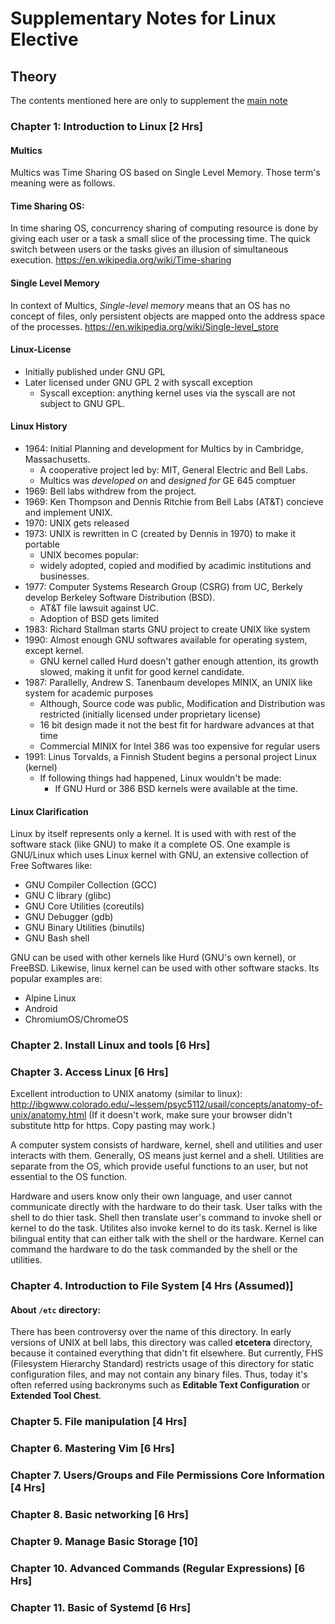 # Supplementary Notes for Linux Elective
## Theory

The contents mentioned here are only to supplement the [main note](Notes.md)

### Chapter 1: Introduction to Linux [2 Hrs]

#### Multics
Multics was Time Sharing OS based on Single Level Memory. Those term's meaning were as follows.

#### Time Sharing OS:
In time sharing OS, concurrency sharing of computing resource is done by giving each user or a task a small slice of the processing time. The quick switch between users or the tasks gives an illusion of simultaneous execution. <https://en.wikipedia.org/wiki/Time-sharing>

#### Single Level Memory
In context of Multics, *Single-level memory* means that an OS has no concept of files, only persistent objects are mapped onto the address space of the processes. <https://en.wikipedia.org/wiki/Single-level_store>

#### Linux-License
- Initially published under GNU GPL
- Later licensed under GNU GPL 2 with syscall exception
    - Syscall exception: anything kernel uses via the syscall are not subject to GNU GPL.

#### Linux History
- 1964: Initial Planning and development for Multics by in Cambridge, Massachusetts.
    - A cooperative project led by: MIT, General Electric and Bell Labs.
    - Multics was *developed on* and *designed for* GE 645 comptuer
- 1969: Bell labs withdrew from the project.
- 1969: Ken Thompson and Dennis Ritchie from Bell Labs (AT&T) concieve and implement UNIX.
- 1970: UNIX gets released
- 1973: UNIX is rewritten in C (created by Dennis in 1970) to make it portable
    - UNIX becomes popular:
    - widely adopted, copied and modified by acadimic institutions and businesses.
- 1977: Computer Systems Research Group (CSRG) from UC, Berkely develop Berkeley Software Distribution (BSD).
    - AT&T file lawsuit against UC.
    - Adoption of BSD gets limited
- 1983: Richard Stallman starts GNU project to create UNIX like system
- 1990: Almost enough GNU softwares available for operating system, except kernel.
    - GNU kernel called Hurd doesn't gather enough attention, its growth slowed, making it unfit for good kernel candidate.
- 1987: Parallelly, Andrew S. Tanenbaum developes MINIX, an UNIX like system for academic purposes
    - Although, Source code was public, Modification and Distribution was restricted (initially licensed under proprietary license)
    - 16 bit design made it not the best fit for hardware advances at that time
    - Commercial MINIX for Intel 386 was too expensive for regular users
- 1991: Linus Torvalds, a Finnish Student begins a personal project Linux (kernel)
    - If following things had happened, Linux wouldn't be made:
        - If GNU Hurd or 386 BSD kernels were available at the time.

#### Linux Clarification

Linux by itself represents only a kernel. It is used with with rest of the software stack (like GNU) to make it a complete OS. One example is GNU/Linux which uses Linux kernel with GNU, an extensive collection of Free Softwares like:
- GNU Compiler Collection (GCC)
- GNU C library (glibc)
- GNU Core Utilities (coreutils)
- GNU Debugger (gdb)
- GNU Binary Utilities (binutils)
- GNU Bash shell

GNU can be used with other kernels like Hurd (GNU's own kernel), or FreeBSD. Likewise, linux kernel can be used with other software stacks. Its popular examples are:
- Alpine Linux
- Android
- ChromiumOS/ChromeOS


### Chapter 2. Install Linux and tools [6 Hrs]

### Chapter 3. Access Linux [6 Hrs]

Excellent introduction to UNIX anatomy (similar to linux): <http://ibgwww.colorado.edu/~lessem/psyc5112/usail/concepts/anatomy-of-unix/anatomy.html> (If it doesn't work, make sure your browser didn't substitute http for https. Copy pasting may work.)

A computer system consists of hardware, kernel, shell and utilities and user interacts with them. Generally, OS means just kernel and a shell. Utilities are separate from the OS, which provide useful functions to an user, but not essential to the OS function.

Hardware and users know only their own language, and user cannot communicate directly with the hardware to do their task. User talks with the shell to do thier task. Shell then translate user's command to invoke shell or kernel to do the task. Utilites also invoke kernel to do its task. Kernel is like bilingual entity that can either talk with the shell or the hardware. Kernel can command the hardware to do the task commanded by the shell or the utilities.

### Chapter 4. Introduction to File System [4 Hrs (Assumed)]

#### About `/etc` directory:

There has been controversy over the name of this directory. In early versions of UNIX at bell labs, this directory was called **etcetera** directory, because it contained everything that didn't fit elsewhere. But currently, FHS (Filesystem Hierarchy Standard) restricts usage of this directory for static configuration files, and may not contain any binary files. Thus, today it's often referred using backronyms such as **Editable Text Configuration** or **Extended Tool Chest**.


### Chapter 5. File manipulation [4 Hrs]

### Chapter 6. Mastering Vim [6 Hrs]

### Chapter 7. Users/Groups and File Permissions Core Information [4 Hrs]

### Chapter 8. Basic networking [6 Hrs]

### Chapter 9. Manage Basic Storage [10]

### Chapter 10. Advanced Commands (Regular Expressions) [6 Hrs]

### Chapter 11. Basic of Systemd [6 Hrs]
